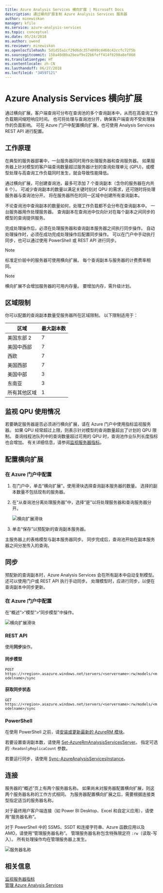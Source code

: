 ```yaml
---
title: Azure Analysis Services 横向扩展 | Microsoft Docs
description: 通过横向扩展复制 Azure Analysis Services 服务器
author: minewiskan
manager: kfile
ms.service: azure-analysis-services
ms.topic: conceptual
ms.date: 05/24/2018
ms.author: owend
ms.reviewer: minewiskan
ms.openlocfilehash: 5d1d55a1cf29d6dc3574099cd468c42ccfc72f5b
ms.sourcegitcommit: 150a40d8ba2beaf9e22b6feff414f8298a8ef868
ms.translationtype: HT
ms.contentlocale: zh-CN
ms.lasthandoff: 06/27/2018
ms.locfileid: "34597121"
---
```

# <a name="azure-analysis-services-scale-out"></a>Azure Analysis Services 横向扩展

通过横向扩展，客户端查询可分布在查询池的多个查询副本中，从而在高查询工作负载期间缩短响应时间。 也可将处理与查询池分开，确保客户端查询不受处理操作的负面影响。 可在 Azure 门户中配置横向扩展，也可使用 Analysis Services REST API 进行配置。

## <a name="how-it-works"></a>工作原理

在典型的服务器部署中，一台服务器同时用作处理服务器和查询服务器。 如果服务器上针对模型的客户端查询数量超过服务器计划的查询处理单元 (QPU)，或模型处理与高查询工作负载同时发生，就会导致性能降低。 

通过横向扩展，可创建查询池，最多可添加 7 个查询副本（含你的服务器在内共 8 个）。 可减少查询副本的数量以满足关键时刻对 QPU 的需求，还可随时将处理服务器与查询池分开。 将在服务器所在的同一区域中创建所有查询副本。

不论查询池中查询副本的数量如何，处理工作负载都不会分布在查询副本中。 一台服务器用作处理服务器。 查询副本在查询池中仅向针对在每个副本之间同步的模型的查询提供服务。 

完成处理操作后，必须在处理服务器和查询副本服务器之间执行同步操作。 自动处理操作时，必须在成功完成处理操作后配置同步操作。 可以在门户中手动执行同步，也可以通过使用 PowerShell 或 REST API 进行同步。

> [!NOTE]
> 标准定价层中的服务器可使用横向扩展。 每个查询副本与服务器的计费费率相同。

> [!NOTE]
> 横向扩展不会增加服务器的可用内存量。 要增加内存，需升级计划。

## <a name="region-limits"></a>区域限制

你可以配置的查询副本数量受服务器所在区域限制。 以下限制适用于：

|区域  |最大副本数  |
|---------|---------|
|美国东部 2    |    7     |
|美国中西部     |    7     |
|西欧     |    7     |
|美国西部     |     7    |
|美国中部     |     3    |
|东南亚    |     3    |
|所有其他区域  |   1    |



## <a name="monitor-qpu-usage"></a>监视 QPU 使用情况

 若要确定服务器是否必须进行横向扩展，请在 Azure 门户中使用指标监视服务器。 如果 QPU 经常超过上限，则表示针对模型的查询数量超出了计划的 QPU 限制。 查询线程池队列中的查询数量超过可用的 QPU 时，查询池作业队列长度指标也会增加。 有关详细信息，请参阅[监视服务器指标](analysis-services-monitor.md)。

## <a name="configure-scale-out"></a>配置横向扩展

### <a name="in-azure-portal"></a>在 Azure 门户中配置

1. 在门户中，单击“横向扩展”。使用滑块选择查询副本服务器的数量。 选择的副本数量不包括现有的服务器。

2. 在“从查询池分离处理服务器”中，选择“是”以将处理服务器和查询服务器分开。

   ![横向扩展滑块](media/analysis-services-scale-out/aas-scale-out-slider.png)

3. 单击“保存”以预配新的查询副本服务器。 

主服务器上的表格模型与副本服务器同步。 同步完成后，查询池开始在副本服务器之间分发传入的查询。 


## <a name="synchronization"></a>同步 

预配新的查询副本时，Azure Analysis Services 会在所有副本中自动复制模型。 还可以使用门户或 REST API 执行手动同步。 处理模型时，应进行同步，以便在查询副本中同步更新。

### <a name="in-azure-portal"></a>在 Azure 门户中配置

在“概述”>“模型”>“同步模型”中操作。

![横向扩展滑块](media/analysis-services-scale-out/aas-scale-out-sync.png)

### <a name="rest-api"></a>REST API
使用**同步**操作。

#### <a name="synchronize-a-model"></a>同步模型   
`POST https://<region>.asazure.windows.net/servers/<servername>:rw/models/<modelname>/sync`

#### <a name="get-sync-status"></a>获取同步状态  
`GET https://<region>.asazure.windows.net/servers/<servername>:rw/models/<modelname>/sync`

### <a name="powershell"></a>PowerShell
在使用 PowerShell 之前，请[安装或更新最新的 AzureRM 模块](https://github.com/Azure/azure-powershell/releases)。 

若要设置查询副本数，请使用 [Set-AzureRmAnalysisServicesServer](https://docs.microsoft.com/powershell/module/azurerm.analysisservices/set-azurermanalysisservicesserver)。 指定可选的 `-ReadonlyReplicaCount` 参数。

若要运行同步，请使用 [Sync-AzureAnalysisServicesInstance](https://docs.microsoft.com/powershell/module/azurerm.analysisservices/sync-azureanalysisservicesinstance)。



## <a name="connections"></a>连接

服务器的“概述”页上有两个服务器名称。 如果尚未对服务器配置横向扩展，则这两个服务器名称的工作方式相同。 为服务器配置横向扩展之后，需要根据连接类型指定适当的服务器名称。 

对于最终用户客户端连接（如 Power BI Desktop、Excel 和自定义应用），请使用“服务器名称”。 

对于 PowerShell 中的 SSMS、SSDT 和连接字符串、Azure 函数应用以及 AMO，请使用“管理服务器名称”。 管理服务器名称包含特殊限定符 `:rw`（读取-写入）。 所有处理操作均在管理服务器上发生。

![服务器名称](media/analysis-services-scale-out/aas-scale-out-name.png)

## <a name="related-information"></a>相关信息

[监视服务器指标](analysis-services-monitor.md)   
[管理 Azure Analysis Services](analysis-services-manage.md) 

